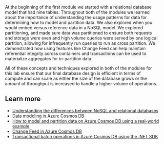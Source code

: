 <!--Need to rewrite so you are only discussing this module. See the guidance on how to write this unit. See the mini-toc and rubric in this article for key points: https://review.docs.microsoft.com/help/learn/id-guidance-module-summary-unit?branch=master#rubric -->

At the beginning of the first module we started with a relational database model that had nine tables. Throughout both of the modules we learned about the importance of understanding the usage patterns for data for determining how to model and partition data. We also explored when you would embed versus reference data in a NoSQL model. We explored partitioning, and made sure data was partitioned to ensure both requests and storage were even and high volume queries were served by one logical partition, allowing for infrequently run queries to run as cross partition. We demonstrated how using features like Change Feed can help maintain referential integrity across containers and transactions can be used to materialize aggregates for in-partition data.

All of these concepts and techniques explored in both of the modules for this lab ensure that our final database design is efficient in terms of compute and can scale as either the size of the database grows or the amount of throughput is increased to handle a higher volume of operations.

## Learn more

- [Understanding the differences between NoSQL and relational databases](https://docs.microsoft.com/azure/cosmos-db/relational-nosql)
- [Data modeling in Azure Cosmos DB](https://docs.microsoft.com/azure/cosmos-db/modeling-data)
- [How to model and partition data on Azure Cosmos DB using a real-world example](https://docs.microsoft.com/azure/cosmos-db/how-to-model-partition-example)
- [Change Feed in Azure Cosmos DB](https://docs.microsoft.com/azure/cosmos-db/change-feed)
- [Transactional batch operations in Azure Cosmos DB using the .NET SDK](https://docs.microsoft.com/azure/cosmos-db/transactional-batch)

